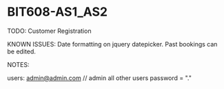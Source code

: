 # BIT608-AS1_AS2
TODO:
Customer Registration

KNOWN ISSUES:
Date formatting on jquery datepicker.
Past bookings can be edited.

NOTES:

users:
admin@admin.com // admin
all other users password = "."
